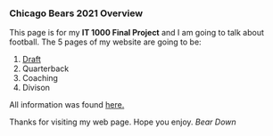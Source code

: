 ### Chicago Bears 2021 Overview
This page is for my **IT 1000 Final Project** and I am going to talk about football.
The 5 pages of my website are going to be:
1. [Draft](https://github.com/matthewhartmann/AllAboutMe/edit/main/Draft)
2. Quarterback
3. Coaching
4. Divison

All information was found [here.](https://www.chicagobears.com/)

Thanks for visiting my web page. Hope you enjoy.
*Bear Down*

